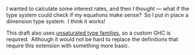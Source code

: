 I wanted to calculate some interest rates, and then I thought — what if the type system could check if my equations make sense? So I put in place a dimension type system. I think it works!

This draft also uses [unsaturated type families], so a custom GHC is required. Although it would not be hard to replace the definitions that require this extension with something more basic.

[unsaturated type families]: https://gitlab.haskell.org/kcsongor/ghc/tree/unsaturated_type_families
